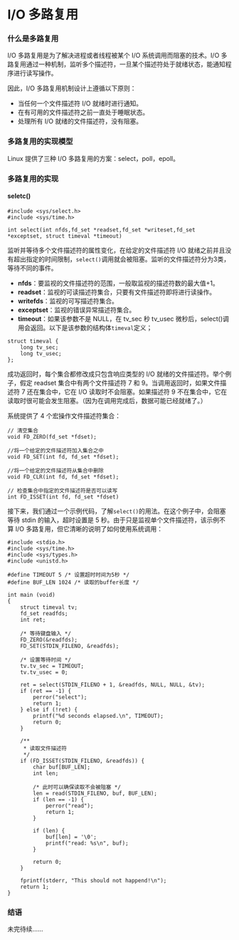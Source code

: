 # I/O 多路复用 

### 什么是多路复用
I/O 多路复用是为了解决进程或者线程被某个 I/O 系统调用而阻塞的技术。I/O 多路复用通过一种机制，监听多个描述符，一旦某个描述符处于就绪状态，能通知程序进行读写操作。

因此，I/O 多路复用机制设计上遵循以下原则：

- 当任何一个文件描述符 I/O 就绪时进行通知。
- 在有可用的文件描述符之前一直处于睡眠状态。
- 处理所有 I/O 就绪的文件描述符，没有阻塞。 

### 多路复用的实现模型
Linux 提供了三种 I/O 多路复用的方案：select，poll，epoll。

### 多路复用的实现

#### seletc()

```
#include <sys/select.h>
#include <sys/time.h>

int select(int nfds,fd_set *readset,fd_set *writeset,fd_set *exceptset, struct timeval *timeout)
```

监听并等待多个文件描述符的属性变化，在给定的文件描述符 I/O 就绪之前并且没有超出指定的时间限制，`select()`调用就会被阻塞。监听的文件描述符分为3类，等待不同的事件。

- **nfds**：要监视的文件描述符的范围，一般取监视的描述符数的最大值+1。
- **readset**：监视的可读描述符集合，只要有文件描述符即将进行读操作。
- **writefds**：监视的可写描述符集合。
- **exceptset**：监视的错误异常描述符集合。
- **timeout**：如果该参数不是 NULL，在 tv_sec 秒 tv_usec 微秒后，select()调用会返回。以下是该参数的结构体`timeval`定义；

```
struct timeval {
	long tv_sec;   
	long tv_usec; 
};
```

成功返回时，每个集合都修改成只包含响应类型的 I/O 就绪的文件描述符。举个例子，假定 readset 集合中有两个文件描述符 7 和 9。当调用返回时，如果文件描述符 7 还在集合中，它在 I/O 读取时不会阻塞。如果描述符 9 不在集合中，它在读取时很可能会发生阻塞。（因为在调用完成后，数据可能已经就绪了。）

系统提供了 4 个宏操作文件描述符集合：

```
// 清空集合
void FD_ZERO(fd_set *fdset);

//将一个给定的文件描述符加入集合之中
void FD_SET(int fd, fd_set *fdset);

//将一个给定的文件描述符从集合中删除
void FD_CLR(int fd, fd_set *fdset);

// 检查集合中指定的文件描述符是否可以读写 
int FD_ISSET(int fd, fd_set *fdset)
```

接下来，我们通过一个示例代码，了解`select()`的用法。在这个例子中，会阻塞等待 stdin 的输入，超时设置是 5 秒。由于只是监视单个文件描述符，该示例不算 I/O 多路复用，但它清晰的说明了如何使用系统调用：

```
#include <stdio.h>
#include <sys/time.h>
#include <sys/types.h>
#include <unistd.h>

#define TIMEOUT 5 /* 设置超时时间为5秒 */
#define BUF_LEN 1024 /* 读取的buffer长度 */

int main (void)
{
    struct timeval tv;
    fd_set readfds;
    int ret;

    /* 等待键盘输入 */
    FD_ZERO(&readfds);
    FD_SET(STDIN_FILENO, &readfds);

    /* 设置等待时间 */
    tv.tv_sec = TIMEOUT;
    tv.tv_usec = 0;

    ret = select(STDIN_FILENO + 1, &readfds, NULL, NULL, &tv);
    if (ret == -1) {
        perror("select");
        return 1;
    } else if (!ret) {
        printf("%d seconds elapsed.\n", TIMEOUT);
        return 0;
    }

    /**
     * 读取文件描述符
     */
    if (FD_ISSET(STDIN_FILENO, &readfds)) {
        char buf[BUF_LEN];
        int len;

        /* 此时可以确保读取不会被阻塞 */
        len = read(STDIN_FILENO, buf, BUF_LEN);
        if (len == -1) {
            perror("read");
            return 1;
        }

        if (len) {
            buf[len] = '\0';
            printf("read: %s\n", buf);
        }

        return 0;
    }

    fprintf(stderr, "This should not happend!\n");
    return 1;
}
```

### 结语

未完待续……
